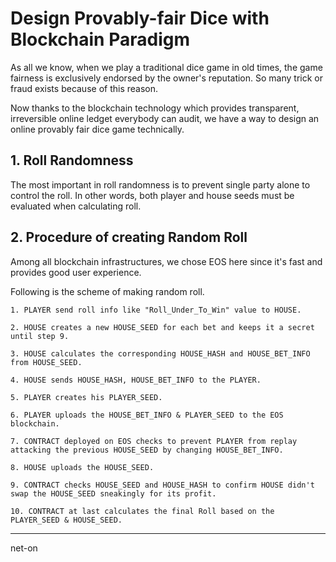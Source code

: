 # Design Provably-fair Dice with Blockchain Paradigm

As all we know, when we play a traditional dice game in old times, the game fairness is exclusively endorsed by the owner's reputation. So many trick or fraud exists because of this reason.

Now thanks to the blockchain technology which provides transparent, irreversible online ledget everybody can audit, we have a way to design an online provably fair dice game technically.

## 1. Roll Randomness

The most important in roll randomness is to prevent single party alone to control the roll. In other words, both player and house seeds must be evaluated when calculating roll.


## 2. Procedure of creating Random Roll

Among all blockchain infrastructures, we chose EOS here since it's fast and provides good user experience.

Following is the scheme of making random roll.

```
1. PLAYER send roll info like "Roll_Under_To_Win" value to HOUSE.
 
2. HOUSE creates a new HOUSE_SEED for each bet and keeps it a secret until step 9.
 
3. HOUSE calculates the corresponding HOUSE_HASH and HOUSE_BET_INFO from HOUSE_SEED.
 
4. HOUSE sends HOUSE_HASH, HOUSE_BET_INFO to the PLAYER.
 
5. PLAYER creates his PLAYER_SEED.
 
6. PLAYER uploads the HOUSE_BET_INFO & PLAYER_SEED to the EOS blockchain.
 
7. CONTRACT deployed on EOS checks to prevent PLAYER from replay attacking the previous HOUSE_SEED by changing HOUSE_BET_INFO.
 
8. HOUSE uploads the HOUSE_SEED.
 
9. CONTRACT checks HOUSE_SEED and HOUSE_HASH to confirm HOUSE didn't swap the HOUSE_SEED sneakingly for its profit.
 
10. CONTRACT at last calculates the final Roll based on the PLAYER_SEED & HOUSE_SEED.
```

------

net-on